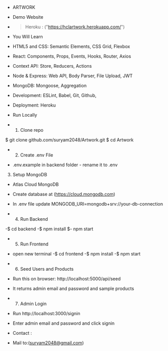 - ARTWORK

- Demo Website

- > Heroku : ("https://hclartwork.herokuapp.com/")

- You Will Learn

- HTML5 and CSS: Semantic Elements, CSS Grid, Flexbox
- React: Components, Props, Events, Hooks, Router, Axios
- Context API: Store, Reducers, Actions
- Node & Express: Web API, Body Parser, File Upload, JWT
- MongoDB: Mongoose, Aggregation
- Development: ESLint, Babel, Git, Github,
- Deployment: Heroku

- Run Locally

- 1. Clone repo

$ git clone github.com/suryam2048/Artwork.git
$ cd Artwork

- 2. Create .env File

- .env.example in backend folder - rename it to .env

 3. Setup MongoDB

- Atlas Cloud MongoDB
- Create database at (https://cloud.mongodb.com)
- In .env file update MONGODB_URI=mongodb+srv://your-db-connection

- 4. Run Backend

-$ cd backend
-$ npm install
$- npm start

- 5. Run Frontend

- open new terminal
-$ cd frontend
-$ npm install
-$ npm start


- 6. Seed Users and Products

- Run this on browser: http://localhost:5000/api/seed
- It returns admin email and password and sample products

- 7. Admin Login

- Run http://localhost:3000/signin
- Enter admin email and password and click signin

- Contact :
- Mail to:(suryam2048@gmail.com)
